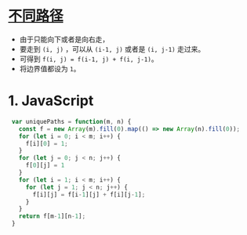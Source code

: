 # [不同路径](https://leetcode-cn.com/problems/unique-paths/)

- 由于只能向下或者是向右走，
- 要走到 `(i, j)` ，可以从 `(i-1, j)` 或者是 `(i, j-1)` 走过来。
- 可得到 `f(i, j) = f(i-1, j) + f(i, j-1)`。
- 将边界值都设为 `1`。

# 1. JavaScript


```js
 var uniquePaths = function(m, n) {
   const f = new Array(m).fill(0).map(() => new Array(n).fill(0));
   for (let i = 0; i < m; i++) {
     f[i][0] = 1;
   }
   for (let j = 0; j < n; j++) {
     f[0][j] = 1
   }
   for (let i = 1; i < m; i++) {
     for (let j = 1; j < n; j++) {
       f[i][j] = f[i-1][j] + f[i][j-1];
     }
   }
   return f[m-1][n-1];
 }
```
